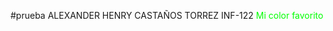 #prueba
ALEXANDER HENRY CASTAÑOS TORREZ
INF-122
<span style="color: #00FF00">Mi color favorito</span>

